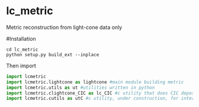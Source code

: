 # lc_metric
Metric reconstruction from light-cone data only

#Installation 
```shell
cd lc_metric
python setup.py build_ext --inplace
```
Then import 
```python
import lcmetric 
import lcmetric.lightcone as lightcone #main module building metric
import lcmetric.utils as ut #utilities written in python
import lcmetric.clightcone_CIC as lc_CIC #c utility that does CIC deposit to light-cone
import lcmetric.cutils as utC #c utility, under construction, for interpolation from cartesian mesh only
```

